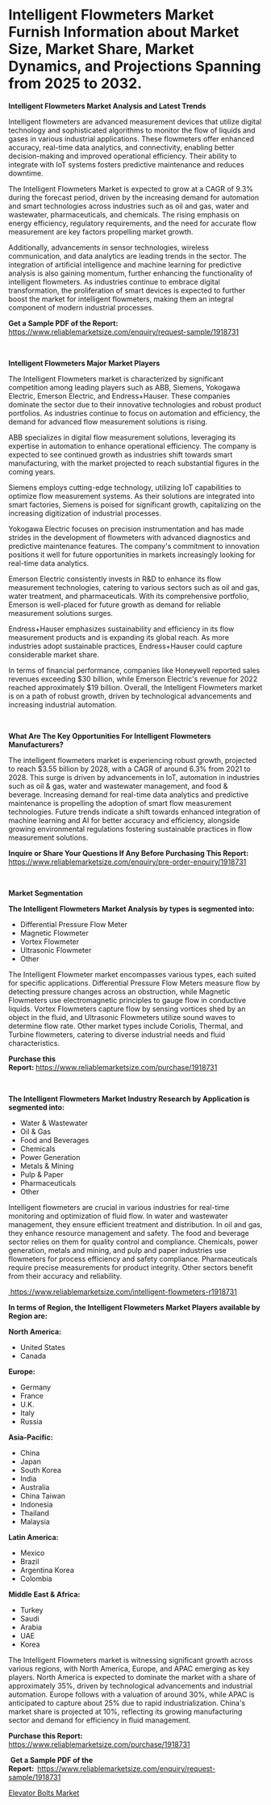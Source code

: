 <p><h1>Intelligent Flowmeters Market Furnish Information about Market Size, Market Share, Market Dynamics, and Projections Spanning from 2025 to 2032.</h1></p><p><strong>Intelligent Flowmeters Market Analysis and Latest Trends</strong></p>
<p><p>Intelligent flowmeters are advanced measurement devices that utilize digital technology and sophisticated algorithms to monitor the flow of liquids and gases in various industrial applications. These flowmeters offer enhanced accuracy, real-time data analytics, and connectivity, enabling better decision-making and improved operational efficiency. Their ability to integrate with IoT systems fosters predictive maintenance and reduces downtime.</p><p>The Intelligent Flowmeters Market is expected to grow at a CAGR of 9.3% during the forecast period, driven by the increasing demand for automation and smart technologies across industries such as oil and gas, water and wastewater, pharmaceuticals, and chemicals. The rising emphasis on energy efficiency, regulatory requirements, and the need for accurate flow measurement are key factors propelling market growth.</p><p>Additionally, advancements in sensor technologies, wireless communication, and data analytics are leading trends in the sector. The integration of artificial intelligence and machine learning for predictive analysis is also gaining momentum, further enhancing the functionality of intelligent flowmeters. As industries continue to embrace digital transformation, the proliferation of smart devices is expected to further boost the market for intelligent flowmeters, making them an integral component of modern industrial processes.</p></p>
<p><strong>Get a Sample PDF of the Report:&nbsp;</strong> <a href="https://www.reliablemarketsize.com/enquiry/request-sample/1918731?utm_campaign=1143&utm_medium=2&utm_source=Github&utm_content=ia&utm_term=14012025&utm_id=intelligent-flowmeters">https://www.reliablemarketsize.com/enquiry/request-sample/1918731</a></p>
<p>&nbsp;</p>
<p><strong>Intelligent Flowmeters Major Market Players</strong></p>
<p><p>The Intelligent Flowmeters market is characterized by significant competition among leading players such as ABB, Siemens, Yokogawa Electric, Emerson Electric, and Endress+Hauser. These companies dominate the sector due to their innovative technologies and robust product portfolios. As industries continue to focus on automation and efficiency, the demand for advanced flow measurement solutions is rising.</p><p>ABB specializes in digital flow measurement solutions, leveraging its expertise in automation to enhance operational efficiency. The company is expected to see continued growth as industries shift towards smart manufacturing, with the market projected to reach substantial figures in the coming years.</p><p>Siemens employs cutting-edge technology, utilizing IoT capabilities to optimize flow measurement systems. As their solutions are integrated into smart factories, Siemens is poised for significant growth, capitalizing on the increasing digitization of industrial processes.</p><p>Yokogawa Electric focuses on precision instrumentation and has made strides in the development of flowmeters with advanced diagnostics and predictive maintenance features. The company's commitment to innovation positions it well for future opportunities in markets increasingly looking for real-time data analytics.</p><p>Emerson Electric consistently invests in R&D to enhance its flow measurement technologies, catering to various sectors such as oil and gas, water treatment, and pharmaceuticals. With its comprehensive portfolio, Emerson is well-placed for future growth as demand for reliable measurement solutions surges.</p><p>Endress+Hauser emphasizes sustainability and efficiency in its flow measurement products and is expanding its global reach. As more industries adopt sustainable practices, Endress+Hauser could capture considerable market share.</p><p>In terms of financial performance, companies like Honeywell reported sales revenues exceeding $30 billion, while Emerson Electric's revenue for 2022 reached approximately $19 billion. Overall, the Intelligent Flowmeters market is on a path of robust growth, driven by technological advancements and increasing industrial automation.</p></p>
<p>&nbsp;</p>
<p><strong>What Are The Key Opportunities For Intelligent Flowmeters Manufacturers?</strong></p>
<p><p>The intelligent flowmeters market is experiencing robust growth, projected to reach $3.55 billion by 2028, with a CAGR of around 6.3% from 2021 to 2028. This surge is driven by advancements in IoT, automation in industries such as oil & gas, water and wastewater management, and food & beverage. Increasing demand for real-time data analytics and predictive maintenance is propelling the adoption of smart flow measurement technologies. Future trends indicate a shift towards enhanced integration of machine learning and AI for better accuracy and efficiency, alongside growing environmental regulations fostering sustainable practices in flow measurement solutions.</p></p>
<p><strong>Inquire or Share Your Questions If Any Before Purchasing This Report:</strong> <a href="https://www.reliablemarketsize.com/enquiry/pre-order-enquiry/1918731?utm_campaign=1143&utm_medium=2&utm_source=Github&utm_content=ia&utm_term=14012025&utm_id=intelligent-flowmeters">https://www.reliablemarketsize.com/enquiry/pre-order-enquiry/1918731</a></p>
<p>&nbsp;</p>
<p><strong>Market Segmentation</strong></p>
<p><strong>The Intelligent Flowmeters Market Analysis by types is segmented into:</strong></p>
<p><ul><li>Differential Pressure Flow Meter</li><li>Magnetic Flowmeter</li><li>Vortex Flowmeter</li><li>Ultrasonic Flowmeter</li><li>Other</li></ul></p>
<p><p>The Intelligent Flowmeter market encompasses various types, each suited for specific applications. Differential Pressure Flow Meters measure flow by detecting pressure changes across an obstruction, while Magnetic Flowmeters use electromagnetic principles to gauge flow in conductive liquids. Vortex Flowmeters capture flow by sensing vortices shed by an object in the fluid, and Ultrasonic Flowmeters utilize sound waves to determine flow rate. Other market types include Coriolis, Thermal, and Turbine flowmeters, catering to diverse industrial needs and fluid characteristics.</p></p>
<p><strong>Purchase this Report:&nbsp;</strong><a href="https://www.reliablemarketsize.com/purchase/1918731?utm_campaign=1143&utm_medium=2&utm_source=Github&utm_content=ia&utm_term=14012025&utm_id=intelligent-flowmeters">https://www.reliablemarketsize.com/purchase/1918731</a></p>
<p>&nbsp;</p>
<p><strong>The Intelligent Flowmeters Market Industry Research by Application is segmented into:</strong></p>
<p><ul><li>Water & Wastewater</li><li>Oil & Gas</li><li>Food and Beverages</li><li>Chemicals</li><li>Power Generation</li><li>Metals & Mining</li><li>Pulp & Paper</li><li>Pharmaceuticals</li><li>Other</li></ul></p>
<p><p>Intelligent flowmeters are crucial in various industries for real-time monitoring and optimization of fluid flow. In water and wastewater management, they ensure efficient treatment and distribution. In oil and gas, they enhance resource management and safety. The food and beverage sector relies on them for quality control and compliance. Chemicals, power generation, metals and mining, and pulp and paper industries use flowmeters for process efficiency and safety compliance. Pharmaceuticals require precise measurements for product integrity. Other sectors benefit from their accuracy and reliability.</p></p>
<p><a href="https://www.reliablemarketsize.com/intelligent-flowmeters-r1918731?utm_campaign=1143&utm_medium=2&utm_source=Github&utm_content=ia&utm_term=14012025&utm_id=intelligent-flowmeters">&nbsp;https://www.reliablemarketsize.com/intelligent-flowmeters-r1918731</a></p>
<p><strong>In terms of Region, the Intelligent Flowmeters Market Players available by Region are:</strong></p>
<p>
    <p> <strong> North America: </strong>
        <ul>
            <li>United States</li>
            <li>Canada</li>
        </ul>
        </p> 
    <p> <strong> Europe: </strong>
        <ul>
            <li>Germany</li>
            <li>France</li>
            <li>U.K.</li>
            <li>Italy</li>
            <li>Russia</li>
        </ul>
        </p> 
    <p> <strong> Asia-Pacific: </strong>
        <ul>
            <li>China</li>
            <li>Japan</li>
            <li>South Korea</li>
            <li>India</li>
            <li>Australia</li>
            <li>China Taiwan</li>
            <li>Indonesia</li>
            <li>Thailand</li>
            <li>Malaysia</li>
        </ul>
        </p> 
    <p> <strong> Latin America: </strong>
        <ul>
            <li>Mexico</li>
            <li>Brazil</li>
            <li>Argentina Korea</li>
            <li>Colombia</li>
        </ul>
        </p> 
    <p> <strong> Middle East & Africa: </strong>
        <ul>
            <li>Turkey</li>
            <li>Saudi</li>
            <li>Arabia</li>
            <li>UAE</li>
            <li>Korea</li>
        </ul>
    </p>
    </p>
<p><p>The Intelligent Flowmeters market is witnessing significant growth across various regions, with North America, Europe, and APAC emerging as key players. North America is expected to dominate the market with a share of approximately 35%, driven by technological advancements and industrial automation. Europe follows with a valuation of around 30%, while APAC is anticipated to capture about 25% due to rapid industrialization. China's market share is projected at 10%, reflecting its growing manufacturing sector and demand for efficiency in fluid management.</p></p>
<p><strong>Purchase this Report: </strong><a href="https://www.reliablemarketsize.com/purchase/1918731?utm_campaign=1143&utm_medium=2&utm_source=Github&utm_content=ia&utm_term=14012025&utm_id=intelligent-flowmeters">https://www.reliablemarketsize.com/purchase/1918731</a></p>
<p>&nbsp;<strong>Get a Sample PDF of the Report:&nbsp;&nbsp;</strong><a href="https://www.reliablemarketsize.com/enquiry/request-sample/1918731?utm_campaign=1143&utm_medium=2&utm_source=Github&utm_content=ia&utm_term=14012025&utm_id=intelligent-flowmeters">https://www.reliablemarketsize.com/enquiry/request-sample/1918731</a></p>
<p><strong></strong></p>
<p><p><a href="https://github.com/castoriffic/Market-Research-Report-List-5/blob/main/elevator-bolts-market.md?utm_campaign=1143&utm_medium=2&utm_source=Github&utm_content=ia&utm_term=14012025&utm_id=intelligent-flowmeters">Elevator Bolts Market</a></p></p>